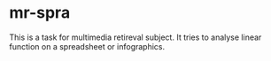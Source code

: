 # mr-spra
This is a task for multimedia retireval subject. It tries to analyse linear function on a spreadsheet or infographics.
